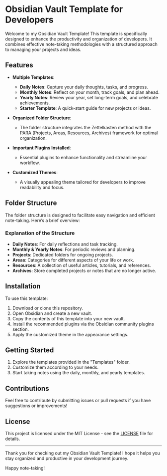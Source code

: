 # Obsidian Vault Template for Developers

Welcome to my Obsidian Vault Template! This template is specifically designed to enhance the productivity and organization of developers. It combines effective note-taking methodologies with a structured approach to managing your projects and ideas.

## Features

- **Multiple Templates**: 
  - **Daily Notes**: Capture your daily thoughts, tasks, and progress.
  - **Monthly Notes**: Reflect on your month, track goals, and plan ahead.
  - **Yearly Notes**: Review your year, set long-term goals, and celebrate achievements.
  - **Starter Template**: A quick-start guide for new projects or ideas.

- **Organized Folder Structure**: 
  - The folder structure integrates the Zettelkasten method with the PARA (Projects, Areas, Resources, Archives) framework for optimal organization.

- **Important Plugins Installed**: 
  - Essential plugins to enhance functionality and streamline your workflow.

- **Customized Themes**: 
  - A visually appealing theme tailored for developers to improve readability and focus.

## Folder Structure

The folder structure is designed to facilitate easy navigation and efficient note-taking. Here’s a brief overview:


### Explanation of the Structure

- **Daily Notes**: For daily reflections and task tracking.
- **Monthly & Yearly Notes**: For periodic reviews and planning.
- **Projects**: Dedicated folders for ongoing projects.
- **Areas**: Categories for different aspects of your life or work.
- **Resources**: A collection of useful articles, tutorials, and references.
- **Archives**: Store completed projects or notes that are no longer active.

## Installation

To use this template:

1. Download or clone this repository.
2. Open Obsidian and create a new vault.
3. Copy the contents of this template into your new vault.
4. Install the recommended plugins via the Obsidian community plugins section.
5. Apply the customized theme in the appearance settings.

## Getting Started

1. Explore the templates provided in the "Templates" folder.
2. Customize them according to your needs.
3. Start taking notes using the daily, monthly, and yearly templates.

## Contributions

Feel free to contribute by submitting issues or pull requests if you have suggestions or improvements!

## License

This project is licensed under the MIT License - see the [LICENSE](LICENSE) file for details.

---

Thank you for checking out my Obsidian Vault Template! I hope it helps you stay organized and productive in your development journey. 

Happy note-taking!